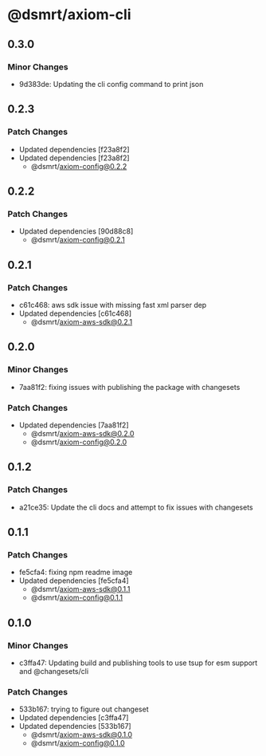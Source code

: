 # @dsmrt/axiom-cli

## 0.3.0

### Minor Changes

- 9d383de: Updating the cli config command to print json

## 0.2.3

### Patch Changes

- Updated dependencies [f23a8f2]
- Updated dependencies [f23a8f2]
  - @dsmrt/axiom-config@0.2.2

## 0.2.2

### Patch Changes

- Updated dependencies [90d88c8]
  - @dsmrt/axiom-config@0.2.1

## 0.2.1

### Patch Changes

- c61c468: aws sdk issue with missing fast xml parser dep
- Updated dependencies [c61c468]
  - @dsmrt/axiom-aws-sdk@0.2.1

## 0.2.0

### Minor Changes

- 7aa81f2: fixing issues with publishing the package with changesets

### Patch Changes

- Updated dependencies [7aa81f2]
  - @dsmrt/axiom-aws-sdk@0.2.0
  - @dsmrt/axiom-config@0.2.0

## 0.1.2

### Patch Changes

- a21ce35: Update the cli docs and attempt to fix issues with changesets

## 0.1.1

### Patch Changes

- fe5cfa4: fixing npm readme image
- Updated dependencies [fe5cfa4]
  - @dsmrt/axiom-aws-sdk@0.1.1
  - @dsmrt/axiom-config@0.1.1

## 0.1.0

### Minor Changes

- c3ffa47: Updating build and publishing tools to use tsup for esm support and @changesets/cli

### Patch Changes

- 533b167: trying to figure out changeset
- Updated dependencies [c3ffa47]
- Updated dependencies [533b167]
  - @dsmrt/axiom-aws-sdk@0.1.0
  - @dsmrt/axiom-config@0.1.0
